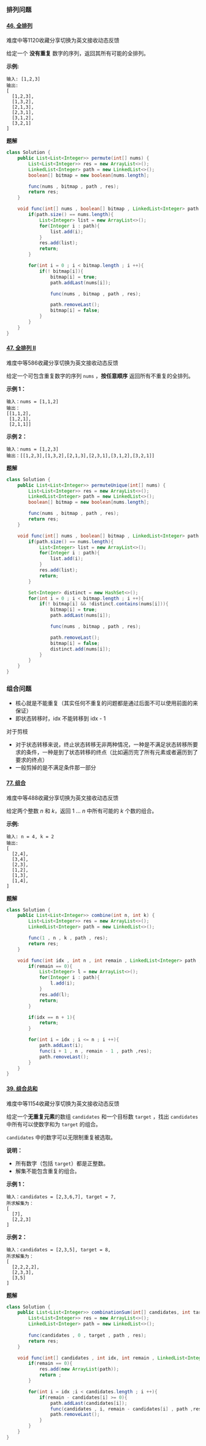 ### 排列问题

#### [46. 全排列](https://leetcode-cn.com/problems/permutations/)

难度中等1120收藏分享切换为英文接收动态反馈

给定一个 **没有重复** 数字的序列，返回其所有可能的全排列。

**示例:**

```
输入: [1,2,3]
输出:
[
  [1,2,3],
  [1,3,2],
  [2,1,3],
  [2,3,1],
  [3,1,2],
  [3,2,1]
]
```



**题解**

```java
class Solution {
    public List<List<Integer>> permute(int[] nums) {
        List<List<Integer>> res = new ArrayList<>();
        LinkedList<Integer> path = new LinkedList<>();
        boolean[] bitmap = new boolean[nums.length];

        func(nums , bitmap , path , res);
        return res;
    }

    void func(int[] nums , boolean[] bitmap , LinkedList<Integer> path , List<List<Integer>> res){
        if(path.size() == nums.length){
            List<Integer> list = new ArrayList<>();
            for(Integer i : path){
                list.add(i);
            }
            res.add(list);
            return;
        }

        for(int i = 0 ; i < bitmap.length ; i ++){
            if(! bitmap[i]){
                bitmap[i] = true;
                path.addLast(nums[i]);

                func(nums , bitmap , path , res);

                path.removeLast();
                bitmap[i] = false;
            }
        }
    }
}
```





#### [47. 全排列 II](https://leetcode-cn.com/problems/permutations-ii/)

难度中等586收藏分享切换为英文接收动态反馈

给定一个可包含重复数字的序列 `nums` ，**按任意顺序** 返回所有不重复的全排列。

 

**示例 1：**

```
输入：nums = [1,1,2]
输出：
[[1,1,2],
 [1,2,1],
 [2,1,1]]
```

**示例 2：**

```
输入：nums = [1,2,3]
输出：[[1,2,3],[1,3,2],[2,1,3],[2,3,1],[3,1,2],[3,2,1]]
```

 

**题解**

```java
class Solution {
    public List<List<Integer>> permuteUnique(int[] nums) {
        List<List<Integer>> res = new ArrayList<>();
        LinkedList<Integer> path = new LinkedList<>();
        boolean[] bitmap = new boolean[nums.length];

        func(nums , bitmap , path , res);
        return res;
    }

    void func(int[] nums , boolean[] bitmap , LinkedList<Integer> path , List<List<Integer>> res){
        if(path.size() == nums.length){
            List<Integer> list = new ArrayList<>();
            for(Integer i : path){
                list.add(i);
            }
            res.add(list);
            return;
        }

        Set<Integer> distinct = new HashSet<>();
        for(int i = 0 ; i < bitmap.length ; i ++){
            if(! bitmap[i] && !distinct.contains(nums[i])){
                bitmap[i] = true;
                path.addLast(nums[i]);

                func(nums , bitmap , path , res);

                path.removeLast();
                bitmap[i] = false;
                distinct.add(nums[i]);
            }
        }
    }
}
```

### 组合问题

* 核心就是不能重复（其实任何不重复的问题都是通过后面不可以使用前面的来保证）
* 即状态转移时，idx 不能转移到 idx - 1



对于剪枝

* 对于状态转移来说，终止状态转移无非两种情况，一种是不满足状态转移所要求的条件，一种是到了状态转移的终点（比如遍历完了所有元素或者遍历到了要求的终点）
* 一般剪掉的是不满足条件那一部分



#### [77. 组合](https://leetcode-cn.com/problems/combinations/)

难度中等488收藏分享切换为英文接收动态反馈

给定两个整数 *n* 和 *k*，返回 1 ... *n* 中所有可能的 *k* 个数的组合。

**示例:**

```
输入: n = 4, k = 2
输出:
[
  [2,4],
  [3,4],
  [2,3],
  [1,2],
  [1,3],
  [1,4],
]
```



**题解**

```java
class Solution {
    public List<List<Integer>> combine(int n, int k) {
        List<List<Integer>> res = new ArrayList<>();
        LinkedList<Integer> path = new LinkedList<>();

        func(1 , n , k , path , res);
        return res;
    }

    void func(int idx , int n , int remain , LinkedList<Integer> path ,List<List<Integer>> res){
        if(remain == 0){
            List<Integer> l = new ArrayList<>();
            for(Integer i : path){
                l.add(i);
            }
            res.add(l);
            return;
        }

        if(idx == n + 1){
            return;
        }

        for(int i = idx ; i <= n ; i ++){
            path.addLast(i);
            func(i + 1 , n , remain - 1 , path ,res);
            path.removeLast();
        }
    }
}
```



#### [39. 组合总和](https://leetcode-cn.com/problems/combination-sum/)

难度中等1154收藏分享切换为英文接收动态反馈

给定一个**无重复元素**的数组 `candidates` 和一个目标数 `target` ，找出 `candidates` 中所有可以使数字和为 `target` 的组合。

`candidates` 中的数字可以无限制重复被选取。

**说明：**

- 所有数字（包括 `target`）都是正整数。
- 解集不能包含重复的组合。 

**示例 1：**

```
输入：candidates = [2,3,6,7], target = 7,
所求解集为：
[
  [7],
  [2,2,3]
]
```

**示例 2：**

```
输入：candidates = [2,3,5], target = 8,
所求解集为：
[
  [2,2,2,2],
  [2,3,3],
  [3,5]
]
```



**题解**

```java
class Solution {
    public List<List<Integer>> combinationSum(int[] candidates, int target) {
        List<List<Integer>> res = new ArrayList<>();
        LinkedList<Integer> path = new LinkedList<>();
        
        func(candidates , 0 , target , path , res);
        return res;
    }

    void func(int[] candidates , int idx, int remain , LinkedList<Integer> path , List<List<Integer>> res){
        if(remain == 0){
            res.add(new ArrayList(path));
            return ;
        }

        for(int i = idx ;i < candidates.length ; i ++){
            if(remain - candidates[i] >= 0){
                path.addLast(candidates[i]);
                func(candidates , i, remain - candidates[i] , path ,res);
                path.removeLast();
            }
        }
    }
}
```

